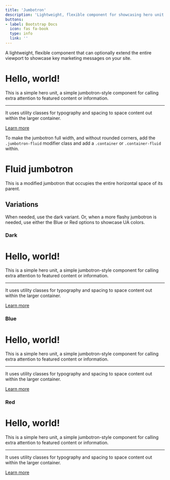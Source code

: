 ```yaml
---
title: 'Jumbotron'
description: 'Lightweight, flexible component for showcasing hero unit style content.'
buttons: 
- label: Bootstrap Docs
  icon: fas fa-book   
  type: info   
  link: ''
---
```


A lightweight, flexible component that can optionally extend the entire viewport to showcase key marketing messages on your site.

<example>
    <div class="jumbotron">
        <h1 class="display-4">Hello, world!</h1>
        <p class="lead">This is a simple hero unit, a simple jumbotron-style component for calling extra attention to featured content or information.</p>
        <hr class="my-4">
        <p>It uses utility classes for typography and spacing to space content out within the larger container.</p>
        <a class="btn btn-primary btn-lg" href="#" role="button">Learn more</a>
    </div>
</example>

To make the jumbotron full width, and without rounded corners, add the `.jumbotron-fluid` modifier class and add a `.container` or `.container-fluid` within.

<example>
    <div class="jumbotron jumbotron-fluid">
        <div class="container">
            <h1 class="display-4">Fluid jumbotron</h1>
            <p class="lead">This is a modified jumbotron that occupies the entire horizontal space of its parent.</p>
        </div>
    </div>
</example>

## Variations

When needed, use the dark variant. Or, when a more flashy jumbotron is needed, use either the Blue or Red options to showcase UA colors.

### Dark

<example>
    <div class="jumbotron jumbotron-dark">
        <h1 class="display-4">Hello, world!</h1>
        <p class="lead">This is a simple hero unit, a simple jumbotron-style component for calling extra attention to featured content or information.</p>
        <hr class="my-4">
        <p>It uses utility classes for typography and spacing to space content out within the larger container.</p>
        <a class="btn btn-primary btn-lg" href="#" role="button">Learn more</a>
    </div>
</example>

### Blue

<example>
    <div class="jumbotron jumbotron-blue">
        <h1 class="display-4">Hello, world!</h1>
        <p class="lead">This is a simple hero unit, a simple jumbotron-style component for calling extra attention to featured content or information.</p>
        <hr class="my-4">
        <p>It uses utility classes for typography and spacing to space content out within the larger container.</p>
        <a class="btn btn-accent btn-lg" href="#" role="button">Learn more</a>
    </div>
</example>

### Red

<example>
    <div class="jumbotron jumbotron-red">
        <h1 class="display-4">Hello, world!</h1>
        <p class="lead">This is a simple hero unit, a simple jumbotron-style component for calling extra attention to featured content or information.</p>
        <hr class="my-4">
        <p>It uses utility classes for typography and spacing to space content out within the larger container.</p>
        <a class="btn btn-primary btn-lg" href="#" role="button">Learn more</a>
    </div>
</example>
